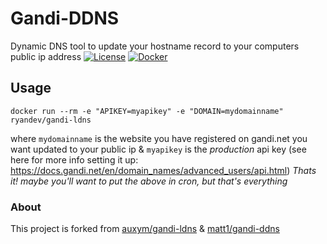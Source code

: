 # Gandi-DDNS
Dynamic DNS tool to update your hostname record to your computers public ip address
[![License](https://img.shields.io/badge/license-MIT-green.svg?style=flat)](https://github.com/ryandev/BlueSkies/blob/master/LICENSE) [![Docker](https://img.shields.io/docker/automated/ryandev/gandi-ldns)](https://hub.docker.com/repository/docker/ryandev/gandi-ldns)

## Usage
```
docker run --rm -e "APIKEY=myapikey" -e "DOMAIN=mydomainname" ryandev/gandi-ldns
```
where `mydomainname` is the website you have registered on gandi.net you want updated to your public ip & `myapikey` is the *production* api key (see here for more info setting it up: https://docs.gandi.net/en/domain_names/advanced_users/api.html)
*Thats it! maybe you'll want to put the above in cron, but that's everything*

### About
This project is forked from 
[auxym/gandi-ldns](https://github.com/auxym/gandi-ldns) &
[matt1/gandi-ddns](https://github.com/matt1/gandi-ddns)

